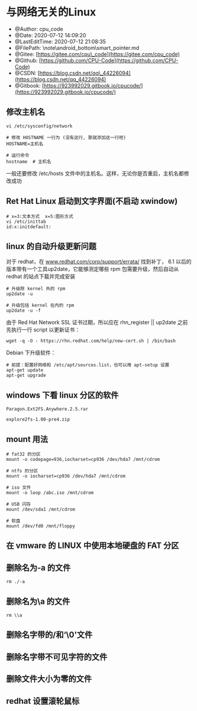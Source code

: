 # 与网络无关的Linux

* @Author: cpu\_code
* @Date: 2020-07-12 14:09:20
* @LastEditTime: 2020-07-12 21:08:35
* @FilePath: \note\android\_bottom\smart\_pointer.md
* @Gitee: [https://gitee.com/cpu\_code](https://gitee.com/cpu_code)
* @Github: [https://github.com/CPU-Code](https://github.com/CPU-Code)
* @CSDN: [https://blog.csdn.net/qq\_44226094](https://blog.csdn.net/qq_44226094)
* @Gitbook: [https://923992029.gitbook.io/cpucode/](https://923992029.gitbook.io/cpucode/)

## 修改主机名

```text
vi /etc/sysconfig/network
```

```text
# 修改 HOSTNAME 一行为 (没有这行, 那就添加这一行吧)
HOSTNAME=主机名
```

```text
# 运行命令
hostname  # 主机名
```

一般还要修改 /etc/hosts 文件中的主机名。这样，无论你是否重启，主机名都修改成功

## Ret Hat Linux 启动到文字界面\(不启动 xwindow\)

```text
# x=3:文本方式  x=5:图形方式
vi /etc/inittab
id:x:initdefault:
```

## linux 的自动升级更新问题

对于 redhat，在 www.redhat.com/corp/support/errata/ 找到补丁， 6.1 以后的版本带有一个工具up2date，它能够测定哪些 rpm 包需要升级，然后自动从 redhat 的站点下载并完成安装

```text
# 升级除 kernel 外的 rpm
up2date -u
```

```text
# 升级包括 kernel 在内的 rpm
up2date -u -f
```

由于 Red Hat Network SSL 证书过期，所以应在 rhn\_register \|\| up2date 之前先执行一行 script 以更新证书：

```text
wget -q -O - https://rhn.redhat.com/help/new-cert.sh | /bin/bash
```

Debian 下升级软件：

```text
# 前提：配置好网络和 /etc/apt/sources.list，也可以用 apt-setup 设置
apt-get update
apt-get upgrade
```

## windows 下看 linux 分区的软件

```text
Paragon.Ext2FS.Anywhere.2.5.rar 

explore2fs-1.00-pre4.zip
```

## mount 用法

```text
# fat32 的分区
mount -o codepage=936,iocharset=cp936 /dev/hda7 /mnt/cdrom
```

```text
# ntfs 的分区 
mount -o iocharset=cp936 /dev/hda7 /mnt/cdrom
```

```text
# iso 文件
mount -o loop /abc.iso /mnt/cdrom
```

```text
# USB 闪存
mount /dev/sda1 /mnt/cdrom
```

```text
# 软盘
mount /dev/fd0 /mnt/floppy
```

## 在 vmware 的 LINUX 中使用本地硬盘的 FAT 分区

## 删除名为-a 的文件

```text
rm ./-a
```

## 删除名为\a 的文件

```text
rm \\a
```

## 删除名字带的/和‘\0'文件

## 删除名字带不可见字符的文件

## 删除文件大小为零的文件

## redhat 设置滚轮鼠标

